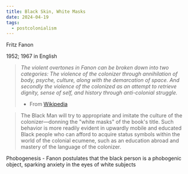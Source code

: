 ```yaml
---
title: Black Skin, White Masks
date: 2024-04-19
tags:
  - postcolonialism
---
```

Fritz Fanon

1952; 1967 in English

>*The violent overtones in Fanon can be broken down into two categories: The violence of the colonizer through annihilation of body, psyche, culture, along with the demarcation of space. And secondly the violence of the colonized as an attempt to retrieve dignity, sense of self, and history through anti-colonial struggle.*
> - From [Wikipedia](https://en.wikipedia.org/wiki/Black_Skin,_White_Masks)

>The Black Man will try to appropriate and imitate the culture of the colonizer—donning the "white masks" of the book's title. Such behavior is more readily evident in upwardly mobile and educated Black people who can afford to acquire status symbols within the world of the colonial ecumene, such as an education abroad and mastery of the language of the colonizer. 

Phobogenesis - Fanon postulates that the black person is a phobogenic object, sparking anxiety in the eyes of white subjects

